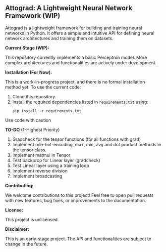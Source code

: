 Attograd: A Lightweight Neural Network Framework (WIP)
------------------------------------------------------

Attograd is a lightweight framework for building and training neural networks in Python. It offers a simple and intuitive API for defining neural network architectures and training them on datasets.

**Current Stage (WIP):**

This repository currently implements a basic Perceptron model. More complex architectures and functionalities are actively under development.

**Installation (For Now):**

This is a work-in-progress project, and there is no formal installation method yet. To use the current code:

1.  Clone this repository.
2.  Install the required dependencies listed in `requirements.txt` using:
    ```
    pip install -r requirements.txt
    ```

Use code with caution

**TO-DO** (1-Highest Priority)

1. Gradcheck for the tensor functions (for all functions with grad)
2. Implement one-hot-encoding, max, min, avg and dot product methods in the tensor class.
3. Implement matmul in Tensor
4. Test backprop for Linear layer (gradcheck)
5. Test Linear layer using a training loop
6. Implement reverse division
7. Implement broadcasting

**Contributing:**

We welcome contributions to this project! Feel free to open pull requests with new features, bug fixes, or improvements to the documentation.

**License:**

This project is unlicensed.

**Disclaimer:**

This is an early-stage project. The API and functionalities are subject to change in the future.

